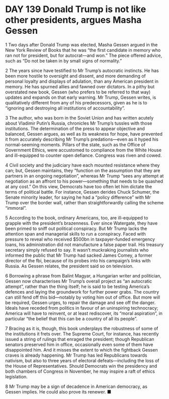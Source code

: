 # DAY 139 Donald Trump is not like other presidents, argues Masha Gessen
1 Two days after Donald Trump was elected, Masha Gessen argued in the New York Review of Books that he was “the first candidate in memory who ran not for president, but for autocrat—and won.” The piece offered advice, such as “Do not be taken in by small signs of normality.”

2 The years since have testified to Mr Trump’s autocratic instincts. He has been more hostile to oversight and dissent, and more demanding of personal loyalty and displays of adulation, than any American president in memory. He has spurned allies and fawned over dictators. In a pithy but overstated new book, Gessen (who prefers to be referred to that way) updates and expands on that early warning. Mr Trump, Gessen writes, is qualitatively different from any of his predecessors, given as he is to “ignoring and destroying all institutions of accountability”.

3 The author, who was born in the Soviet Union and has written acutely about Vladimir Putin’s Russia, chronicles Mr Trump’s tussles with those institutions. The determination of the press to appear objective and balanced, Gessen argues, as well as its weakness for hope, have prevented it from accurately describing Mr Trump’s predations—even as it hyped his normal-seeming moments. Pillars of the state, such as the Office of Government Ethics, were accustomed to compliance from the White House and ill-equipped to counter open defiance. Congress was riven and cowed.

4 Civil society and the judiciary have each mounted resistance where they can; but, Gessen maintains, they “function on the assumption that they are partners in an ongoing negotiation”, whereas Mr Trump “sees any attempt at negotiation as an affront to his power—something that needs to be quashed at any cost.” On this view, Democrats have too often let him dictate the terms of political battle. For instance, Gessen derides Chuck Schumer, the Senate minority leader, for saying he had a “policy difference” with Mr Trump over the border wall, rather than straightforwardly calling the scheme “immoral”.

5 According to the book, ordinary Americans, too, are ill-equipped to grapple with the president’s brazenness. Ever since Watergate, they have been primed to sniff out political conspiracy. But Mr Trump lacks the attention span and managerial skills to run a conspiracy. Faced with pressure to reveal who received $500bn in taxpayer-funded emergency loans, his administration did not manufacture a false paper trail. His treasury secretary simply refused to say. It wasn’t muckraking journalists who informed the public that Mr Trump had sacked James Comey, a former director of the fbi, because of its probes into his campaign’s links with Russia. As Gessen relates, the president said so on television.

6 Borrowing a phrase from Balint Magyar, a Hungarian writer and politician, Gessen now characterises Mr Trump’s overall project as “an autocratic attempt”, rather than the thing itself; he is said to be testing America’s defences and laying the groundwork for further power grabs. The country can still fend off this bid—notably by voting him out of office. But more will be required, Gessen urges, to repair the damage and see off the danger. Ideals have receded from politics in favour of an uninspiring technocracy; America will have to reinvent, or at least rediscover, its “moral aspiration”, in particular “the belief that this can be a country of all its people”.

7 Bracing as it is, though, this book underplays the robustness of some of the institutions it frets over. The Supreme Court, for instance, has recently issued a string of rulings that enraged the president; though Republican senators preserved him in office, occasionally even some of them have disappointed him. And it misses the extent to which the fightback Gessen craves is already happening. Mr Trump has led Republicans towards nativism, but also to three years of electoral defeats—including the loss of the House of Representatives. Should Democrats win the presidency and both chambers of Congress in November, he may inspire a raft of ethics legislation.

8 Mr Trump may be a sign of decadence in American democracy, as Gessen implies. He could also prove its renewer. ■

